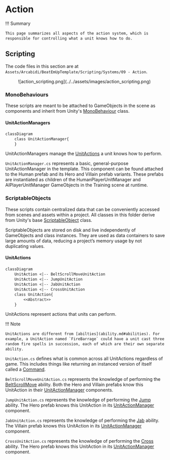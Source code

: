 # Action

!!! Summary

    This page summarizes all aspects of the action system, which is responsible for controlling what a unit knows how to do.

## Scripting

The code files in this section are at `Assets/Arcabidi/BeatEmUpTemplate/Scripting/Systems/09 - Action`.

<figure markdown="span">
    ![action_scripting.png](../../assets/images/action_scripting.png)
</figure>

### MonoBehaviours

These scripts are meant to be attached to GameObjects in the scene as components and inherit from Unity's [MonoBehaviour](https://docs.unity3d.com/6000.0/Documentation/Manual/class-MonoBehaviour.html) class.

#### UnitActionManagers

``` mermaid
classDiagram
    class UnitActionManager{
    }
```

UnitActionManagers manage the [UnitActions](#unitactions) a unit knows how to perform.

`UnitActionManager.cs` represents a basic, general-purpose UnitActionManager in the template. This component can be found attached to the Human prefab and its Hero and Villain prefab variants. These prefabs are instantiated as children of the HumanPlayerUnitManager and AIPlayerUnitManager GameObjects in the Training scene at runtime.

### ScriptableObjects

These scripts contain centralized data that can be conveniently accessed from scenes and assets within a project. All classes in this folder derive from Unity's base [ScriptableObject](https://docs.unity3d.com/6000.0/Documentation/ScriptReference/ScriptableObject.html) class.

ScriptableObjects are stored on disk and live independently of GameObjects and class instances. They are used as data containers to save large amounts of data, reducing a project’s memory usage by not duplicating values.

#### UnitActions

``` mermaid
classDiagram
    UnitAction <|-- BeltScrollMoveUnitAction
    UnitAction <|-- JumpUnitAction
    UnitAction <|-- JabUnitAction
    UnitAction <|-- CrossUnitAction
    class UnitAction{
        <<Abstract>>
    }
```

UnitActions represent actions that units can perform.

!!! Note

    UnitActions are different from [abilties](ability.md#abilities). For example, a UnitAction named `FireBarrage` could have a unit cast three random fire spells in succession, each of which are their own separate ability.

`UnitAction.cs` defines what is common across all UnitActions regardless of game. This includes things like returning an instanced version of itself called a [Command](command.md#commands).

`BeltScrollMoveUnitAction.cs` represents the knowledge of performing the [BeltScrollMove](ability.md#abilities) ability. Both the Hero and Villain prefabs know this UnitAction in their [UnitActionManager](#unitactionmanagers) components.

`JumpUnitAction.cs` represents the knowledge of performing the [Jump](ability.md#abilities) ability. The Hero prefab knows this UnitAction in its [UnitActionManager](#unitactionmanagers) component.

`JabUnitAction.cs` represents the knowledge of performing the [Jab](ability.md#abilities) ability. The Villain prefab knows this UnitAction in its [UnitActionManager](#unitactionmanagers) component.

`CrossUnitAction.cs` represents the knowledge of performing the [Cross](ability.md#abilities) ability. The Hero prefab knows this UnitAction in its [UnitActionManager](#unitactionmanagers) component.